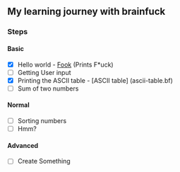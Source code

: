 ## My learning journey with brainfuck


### Steps

#### Basic
- [X] Hello world - [Fook](fook.bf) (Prints F*uck)
- [ ] Getting User input
- [X] Printing the ASCII table - [ASCII table] (ascii-table.bf)
- [ ] Sum of two numbers

#### Normal
- [ ] Sorting numbers
- [ ] Hmm?

#### Advanced 
- [ ] Create Something 
